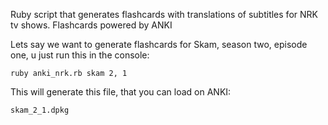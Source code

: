 Ruby script that generates flashcards with translations of subtitles for NRK tv shows. Flashcards powered by ANKI

Lets say we want to generate flashcards for Skam, season two, episode one, u just run this in the console:

```
ruby anki_nrk.rb skam 2, 1
```

This will generate this file, that you can load on ANKI:

```
skam_2_1.dpkg
```
